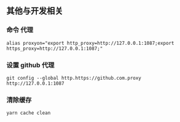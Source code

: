 ## 其他与开发相关

### 命令 代理
`
alias proxyon="export http_proxy=http://127.0.0.1:1087;export https_proxy=http://127.0.0.1:1087;"
`
### 设置 github 代理
`
git config --global http.https://github.com.proxy http://127.0.0.1:1087
`

### 清除缓存
```
yarn cache clean
```
